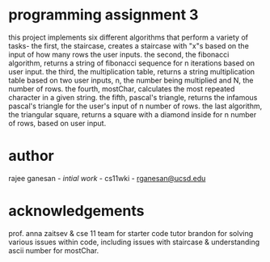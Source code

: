 # programming assignment 3

this project implements six different algorithms that perform a variety of tasks- the first, the staircase, creates a staircase with "x"s based on the input of how many rows the user inputs. the second, the fibonacci algorithm, returns a string of fibonacci sequence for n iterations based on user input. the third, the multiplication table, returns a string multiplication table based on two user inputs, n, the number being multiplied and N, the number of rows. the fourth, mostChar, calculates the most repeated character in a given string. the fifth, pascal's triangle, returns the infamous pascal's triangle for the user's input of n number of rows. the last algorithm, the triangular square, returns a square with a diamond inside for n number of rows, based on user input.

# author

rajee ganesan - *intial work* - cs11wki - rganesan@ucsd.edu

# acknowledgements
prof. anna zaitsev & cse 11 team for starter code
tutor brandon for solving various issues within code, including issues with staircase & understanding ascii number for mostChar.

